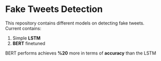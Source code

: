 # Fake Tweets Detection

This repository contains different models on detecting fake tweets.  
Current contains:
1. Simple **LSTM**
2. **BERT** finetuned

BERT performs achieves **%20** more in terms of **accuracy** than the LSTM
